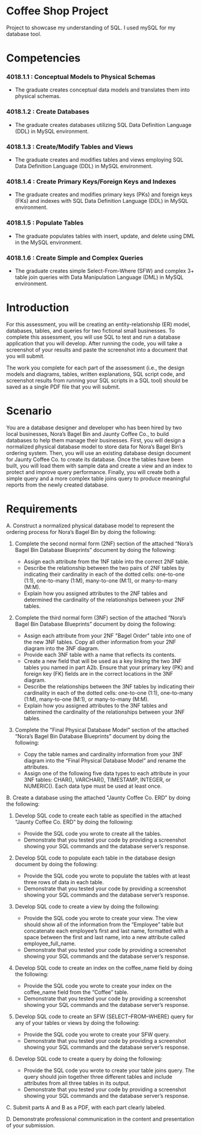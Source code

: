 # Coffee Shop Project
Project to showcase my understanding of SQL. I used mySQL for my database tool.

# Competencies

### 4018.1.1 : Conceptual Models to Physical Schemas

 - The graduate creates conceptual data models and translates them into physical schemas.

### 4018.1.2 : Create Databases

 - The graduate creates databases utilizing SQL Data Definition Language (DDL) in MySQL environment.

### 4018.1.3 : Create/Modify Tables and Views

 - The graduate creates and modifies tables and views employing SQL Data Definition Language (DDL) in MySQL environment.

### 4018.1.4 : Create Primary Keys/Foreign Keys and Indexes

 - The graduate creates and modifies primary keys (PKs) and foreign keys (FKs) and indexes with SQL Data Definition Language (DDL) in MySQL environment.

### 4018.1.5 : Populate Tables

 - The graduate populates tables with insert, update, and delete using DML in the MySQL environment.

### 4018.1.6 : Create Simple and Complex Queries

 - The graduate creates simple Select-From-Where (SFW) and complex 3+ table join queries with Data Manipulation Language (DML) in MySQL environment.


# Introduction


For this assessment, you will be creating an entity-relationship (ER) model, databases, tables, and queries for two fictional small businesses. To complete this assessment, you will use SQL to test and run a database application that you will develop. After running the code, you will take a screenshot of your results and paste the screenshot into a document that you will submit.

The work you complete for each part of the assessment (i.e., the design models and diagrams, tables, written explanations, SQL script code, and screenshot results from running your SQL scripts in a SQL tool) should be saved as a single PDF file that you will submit.

# Scenario


You are a database designer and developer who has been hired by two local businesses, Nora’s Bagel Bin and Jaunty Coffee Co., to build databases to help them manage their businesses. First, you will design a normalized physical database model to store data for Nora’s Bagel Bin’s ordering system. Then, you will use an existing database design document for Jaunty Coffee Co. to create its database. Once the tables have been built, you will load them with sample data and create a view and an index to protect and improve query performance. Finally, you will create both a simple query and a more complex table joins query to produce meaningful reports from the newly created database.


# Requirements


A. Construct a normalized physical database model to represent the ordering process for Nora’s Bagel Bin by doing the following:

1. Complete the second normal form (2NF) section of the attached “Nora’s Bagel Bin Database Blueprints” document by doing the following:
   - Assign each attribute from the 1NF table into the correct 2NF table.
   - Describe the relationship between the two pairs of 2NF tables by indicating their cardinality in each of the dotted cells: one-to-one (1:1), one-to-many (1:M), many-to-one (M:1), or many-to-many (M:M).
   - Explain how you assigned attributes to the 2NF tables and determined the cardinality of the relationships between your 2NF tables.

2. Complete the third normal form (3NF) section of the attached “Nora’s Bagel Bin Database Blueprints” document by doing the following:
   - Assign each attribute from your 2NF "Bagel Order" table into one of the new 3NF tables. Copy all other information from your 2NF diagram into the 3NF diagram.
   - Provide each 3NF table with a name that reflects its contents.
   - Create a new field that will be used as a key linking the two 3NF tables you named in part A2b. Ensure that your primary key (PK) and foreign key (FK) fields are in the correct locations in the 3NF diagram.
   - Describe the relationships between the 3NF tables by indicating their cardinality in each of the dotted cells: one-to-one (1:1), one-to-many (1:M), many-to-one (M:1), or many-to-many (M:M).
   - Explain how you assigned attributes to the 3NF tables and determined the cardinality of the relationships between your 3NF tables.

3. Complete the "Final Physical Database Model" section of the attached “Nora’s Bagel Bin Database Blueprints” document by doing the following:
   - Copy the table names and cardinality information from your 3NF diagram into the “Final Physical Database Model” and rename the attributes.
   - Assign one of the following five data types to each attribute in your 3NF tables: CHAR(), VARCHAR(), TIMESTAMP, INTEGER, or NUMERIC(). Each data type must be used at least once.

B. Create a database using the attached "Jaunty Coffee Co. ERD" by doing the following:

1. Develop SQL code to create each table as specified in the attached “Jaunty Coffee Co. ERD” by doing the following:

   - Provide the SQL code you wrote to create all the tables.
   - Demonstrate that you tested your code by providing a screenshot showing your SQL commands and the database server’s response.

2. Develop SQL code to populate each table in the database design document by doing the following:
   - Provide the SQL code you wrote to populate the tables with at least three rows of data in each table.
   - Demonstrate that you tested your code by providing a screenshot showing your SQL commands and the database server’s response.

3. Develop SQL code to create a view by doing the following:
   - Provide the SQL code you wrote to create your view. The view should show all of the information from the “Employee” table but concatenate each employee’s first and last name, formatted with a space between the first and last name, into a new attribute called employee_full_name.
   - Demonstrate that you tested your code by providing a screenshot showing your SQL commands and the database server’s response.

4. Develop SQL code to create an index on the coffee_name field by doing the following:
   - Provide the SQL code you wrote to create your index on the coffee_name field from the “Coffee” table.
   - Demonstrate that you tested your code by providing a screenshot showing your SQL commands and the database server’s response.

5. Develop SQL code to create an SFW (SELECT–FROM–WHERE) query for any of your tables or views by doing the following:
   - Provide the SQL code you wrote to create your SFW query.
   - Demonstrate that you tested your code by providing a screenshot showing your SQL commands and the database server’s response.

6. Develop SQL code to create a query by doing the following:
   - Provide the SQL code you wrote to create your table joins query. The query should join together three different tables and include attributes from all three tables in its output.
   - Demonstrate that you tested your code by providing a screenshot showing your SQL commands and the database server’s response.

C. Submit parts A and B as a PDF, with each part clearly labeled.

D. Demonstrate professional communication in the content and presentation of your submission.

















